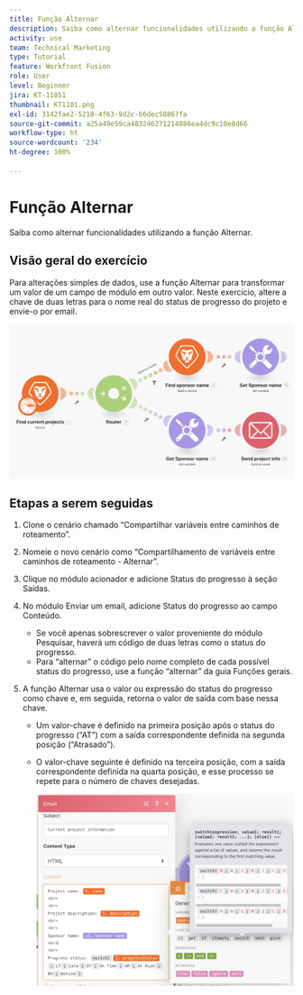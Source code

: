 ```yaml
---
title: Função Alternar
description: Saiba como alternar funcionalidades utilizando a função Alternar.
activity: use
team: Technical Marketing
type: Tutorial
feature: Workfront Fusion
role: User
level: Beginner
jira: KT-11051
thumbnail: KT1101.png
exl-id: 3142fae2-5210-4f63-9d2c-66dec58867fa
source-git-commit: a25a49e59ca483246271214886ea4dc9c10e8d66
workflow-type: ht
source-wordcount: '234'
ht-degree: 100%

---
```


# Função Alternar

Saiba como alternar funcionalidades utilizando a função Alternar.

## Visão geral do exercício

Para alterações simples de dados, use a função Alternar para transformar um valor de um campo de módulo em outro valor. Neste exercício, altere a chave de duas letras para o nome real do status de progresso do projeto e envie-o por email.

![Função Alternar - Imagem 1](../12-exercises/assets/switch-function-walkthrough-1.png)

## Etapas a serem seguidas

1. Clone o cenário chamado “Compartilhar variáveis entre caminhos de roteamento”.
1. Nomeie o novo cenário como “Compartilhamento de variáveis entre caminhos de roteamento - Alternar”.
1. Clique no módulo acionador e adicione Status do progresso à seção Saídas.
1. No módulo Enviar um email, adicione Status do progresso ao campo Conteúdo.

   + Se você apenas sobrescrever o valor proveniente do módulo Pesquisar, haverá um código de duas letras como o status do progresso.
   + Para “alternar” o código pelo nome completo de cada possível status do progresso, use a função “alternar” da guia Funções gerais.

1. A função Alternar usa o valor ou expressão do status do progresso como chave e, em seguida, retorna o valor de saída com base nessa chave.

   + Um valor-chave é definido na primeira posição após o status do progresso (“AT”) com a saída correspondente definida na segunda posição (“Atrasado”).
   + O valor-chave seguinte é definido na terceira posição, com a saída correspondente definida na quarta posição, e esse processo se repete para o número de chaves desejadas.

     ![Função Alternar - Imagem 2](../12-exercises/assets/switch-function-walkthrough-2.png)
